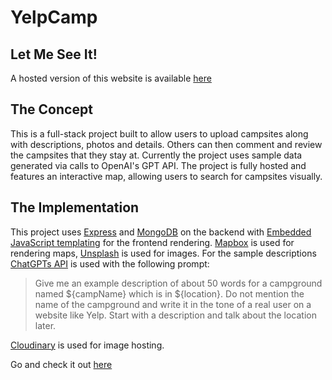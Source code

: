 # YelpCamp

## Let Me See It!
A hosted version of this website is available [here](https://yelpcamp-n23a.onrender.com/)

## The Concept
This is a full-stack project built to allow users to upload campsites along with descriptions, photos and details. Others can then comment and review the campsites that they stay at.
Currently the project uses sample data generated via calls to OpenAI's GPT API.
The project is fully hosted and features an interactive map, allowing users to search for campsites visually.

## The Implementation
This project uses [Express](https://expressjs.com/) and [MongoDB](https://www.mongodb.com/) on the backend with [Embedded JavaScript templating](https://ejs.co/) for the frontend rendering.
[Mapbox](https://www.mapbox.com/) is used for rendering maps, [Unsplash](https://unsplash.com/) is used for images.
For the sample descriptions [ChatGPTs API](https://platform.openai.com/docs/api-reference/introduction) is used with the following prompt:

> Give me an example description of about 50 words for a campground named ${campName} which is in ${location}.
> Do not mention the name of the campground and write it in the tone of a real user on a website like Yelp.
> Start with a description and talk about the location later.

[Cloudinary](https://cloudinary.com/) is used for image hosting.

Go and check it out [here](https://yelpcamp-n23a.onrender.com/)
